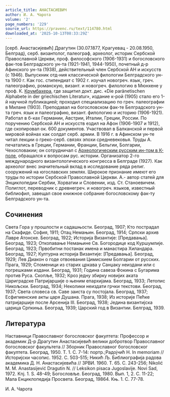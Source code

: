 ```yaml
---
article_title: АНАСТАСИЕВИЧ
author: И. А. Чарота
volume: '2'
page_numbers: '229'
source_url: https://pravenc.ru/text/114780.html
downloaded_at: '2025-10-13T08:33:29Z'
---
```


[серб. Анастасиjевић] Драгутин (30.07.1877, Крагуевац - 20.08.1950, Белград), серб. византолог, палеограф, археолог, историк Сербской Православной Церкви, проф. философского (1906-1931) и богословского фак-тов Белградского ун-та (1921-1941, 1944-1950), почетный д-р Афинского ун-та (1938), действительный член Сербской АН и искусств (с 1946). Выпускник отд-ния классической филологии Белградского ун-та 1900 г. Как гос. стипендиат с 1902 г. изучал новогреч. язык, греч. палеографию, романскую, визант. и новогреч. филологию в Мюнхене у проф. К. [Крумбахера](https://pravenc.ru/text/Крумбахера.html), где защитил докт. дис. «Die paränetischen Alphabete in der griechischen Literatur», издание к-рой (1905) стало его 1-й научной публикацией; проходил специализацию по греч. палеографии в Милане (1903). Преподавал на богословском фак-те Белградского ун-та греч. язык и палеографию, визант. филологию и историю (1906-1921). Работал в б-ках Германии, Австрии, Италии, Греции, России. По поручению Сербской АН и искусств ездил на Афон (1906-1907 и 1912), где скопировал ок. 600 документов. Участвовал в Балканской и первой мировой войнах как солдат серб. армии. В 1916 г. в Афинском ун-те читал лекции о греко-серб. связях эпохи средневековья. Труды А. печатались в Греции, Германии, Франции, Бельгии, Болгарии, Чехословакии; он сотрудничал с [Археологическим русским ин-том в К-поле](<https://pravenc.ru/text/АРХЕОЛОГИЧЕСКИЙ ИНСТИТУТ В КОНСТАНТИНОПОЛЕ.html>), обращался к вопросам рус. истории. Организатор 2-го международного византологического конгресса в Белграде (1927). Как археолог внес значительный вклад в исследование ряда религ. сооружений на югославских землях. Широкое признание имеют его труды по истории Сербской Православной Церкви. А.- автор статей для Энциклопедии Сербии, Хорватии и Словении, изд. Ст. Станоевичем. Полиглот, переводчик с древнегреч. и новогреч. языков, известный библиофил, завещал свое книжное собрание богословскому фак-ту Белградского ун-та.

## Сочинения

Света Гора у прошлости и садашњости. Београд, 1907; Кто пострадал на Скафиде. София, 1911; Отац Немањин. Београд, 1914; Српски архив Лавре Атонске. Београд, 1922; Историjа Византиjе: [Предавања]. Београд, 1923; Откопавање Немањине Св. Богородице код Куршумлиjе. Београд, 1923; Првобитни постанак имена и манастира Хиландара. Београд, 1927; Културна историjа Византиjе: [Предавања]. Београд, 1929; Лев Диакон о годе отвоевания Цимисхием Болгарии от русских. Прага, 1929; Споменици из старих цркава у Санџаку неиздани или с погрешками издани. Београд, 1931; Година савеза Фокина с Бугарима против Руса. Скопље, 1932; Кроз jедну збирку новиjих аката Цариградске Патриjаршиjе о њеним епархиjама. Београд, 1933; Летопис Никољски. Београд, 1934; Неколики неиздати грчки текстови. Београд, 1937; Света словеса св. Саве заиста су постоjала. Београд, 1937; Есфигменские акты царя Душана. Прага, 1938; Из историjе Пећке патриjаршиjе после Арсениjа III. Београд, 1938; Jедина византиjска царица Српкиња. Београд, 1939; Царский год в Византии. Белград, 1939.

## Литература

Наставници Православног богословског факултета: Профессор и академик Д-р Драгутин Анастасиjевић велики добротвор Православног богословског факультета // Зборник Православног богословског факултета. Београд, 1950. Т. 1. С. 7-14: портр.;Радоjчић Н. In memoriam // Историjски часопис. 1952. С. 503-515; Никић Љ. Библиографиjа радова академика Д. Н. Анастасиjевића // ЗРВИ. 1960. Т. 65. С. 243-256; Nikolić M. M. Anastasijević Dragutin N. // Leksikon pisaca Jugoslavije. Novi Sad, 1972. Knj. 1. S. 48-49; Богословље. Београд, 1980. Вып. 1, 2. С. 11-22; Мала Енциклопедиjа Просвета. Београд, 19864. Књ. 1. С. 77-78.

И. А. Чарота
